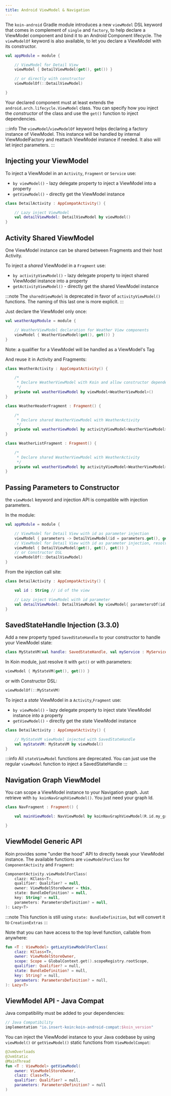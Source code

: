 ```yaml
---
title: Android ViewModel & Navigation
---
```


The `koin-android` Gradle module introduces a new `viewModel` DSL keyword that comes in complement of `single` and `factory`, to help declare a ViewModel
component and bind it to an Android Component lifecycle. The `viewModelOf` keyword is also available, to let you declare a ViewModel with its constructor.

```kotlin
val appModule = module {

    // ViewModel for Detail View
    viewModel { DetailViewModel(get(), get()) }

    // or directly with constructor
    viewModelOf(::DetailViewModel)

}
```

Your declared component must at least extends the `android.arch.lifecycle.ViewModel` class. You can specify how you inject the *constructor* of the class
and use the `get()` function to inject dependencies.

:::info
The `viewModel`/`viewModelOf` keyword helps declaring a factory instance of ViewModel. This instance will be handled by internal ViewModelFactory and reattach ViewModel instance if needed.
It also will let inject parameters.
:::


## Injecting your ViewModel

To inject a ViewModel in an `Activity`, `Fragment` or `Service` use:

* `by viewModel()` - lazy delegate property to inject a ViewModel into a property
* `getViewModel()` - directly get the ViewModel instance

```kotlin
class DetailActivity : AppCompatActivity() {

    // Lazy inject ViewModel
    val detailViewModel: DetailViewModel by viewModel()
}
```

## Activity Shared ViewModel

One ViewModel instance can be shared between Fragments and their host Activity.

To inject a *shared* ViewModel in a `Fragment` use:

* `by activityViewModel()` - lazy delegate property to inject shared ViewModel instance into a property
* `getActivityViewModel()` - directly get the shared ViewModel instance

:::note
The `sharedViewModel` is deprecated in favor of `activityViewModel()` functions. The naming of this last one is more explicit.
:::

Just declare the ViewModel only once:

```kotlin
val weatherAppModule = module {

    // WeatherViewModel declaration for Weather View components
    viewModel { WeatherViewModel(get(), get()) }
}
```

Note: a qualifier for a ViewModel will be handled as a ViewModel's Tag

And reuse it in Activity and Fragments:

```kotlin
class WeatherActivity : AppCompatActivity() {

    /*
     * Declare WeatherViewModel with Koin and allow constructor dependency injection
     */
    private val weatherViewModel by viewModel<WeatherViewModel>()
}

class WeatherHeaderFragment : Fragment() {

    /*
     * Declare shared WeatherViewModel with WeatherActivity
     */
    private val weatherViewModel by activityViewModel<WeatherViewModel>()
}

class WeatherListFragment : Fragment() {

    /*
     * Declare shared WeatherViewModel with WeatherActivity
     */
    private val weatherViewModel by activityViewModel<WeatherViewModel>()
}
```

## Passing Parameters to Constructor

the `viewModel` keyword and injection API is compatible with injection parameters.

In the module:

```kotlin
val appModule = module {

    // ViewModel for Detail View with id as parameter injection
    viewModel { parameters -> DetailViewModel(id = parameters.get(), get(), get()) }
    // ViewModel for Detail View with id as parameter injection, resolved from graph
    viewModel { DetailViewModel(get(), get(), get()) }
    // or Constructor DSL
    viewModelOf(::DetailViewModel)
}
```


From the injection call site:

```kotlin
class DetailActivity : AppCompatActivity() {

    val id : String // id of the view

    // Lazy inject ViewModel with id parameter
    val detailViewModel: DetailViewModel by viewModel{ parametersOf(id)}
}
```

## SavedStateHandle Injection (3.3.0)

Add a new property typed `SavedStateHandle` to your constructor to handle your ViewModel state:

```kotlin
class MyStateVM(val handle: SavedStateHandle, val myService : MyService) : ViewModel()
```

In Koin module, just resolve it with `get()` or with parameters:

```kotlin
viewModel { MyStateVM(get(), get()) }
```

or with Constructor DSL:

```kotlin
viewModelOf(::MyStateVM)
```

To inject a *state* ViewModel in a `Activity`,`Fragment` use:

* `by viewModel()` - lazy delegate property to inject state ViewModel instance into a property
* `getViewModel()` - directly get the state ViewModel instance


```kotlin
class DetailActivity : AppCompatActivity() {

    // MyStateVM viewModel injected with SavedStateHandle
    val myStateVM: MyStateVM by viewModel()
}
```

:::info
All `stateViewModel` functions are deprecated. You can just use the regular `viewModel` function to inject a SavedStateHandle
:::

## Navigation Graph ViewModel

You can scope a ViewModel instance to your Navigation graph. Just retrieve with `by koinNavGraphViewModel()`. You just need your graph Id.

```kotlin
class NavFragment : Fragment() {

    val mainViewModel: NavViewModel by koinNavGraphViewModel(R.id.my_graph)

}
```

## ViewModel Generic API

Koin provides some "under the hood" API to directly tweak your ViewModel instance. The available functions are `viewModelForClass` for `ComponentActivity` and `Fragment`:

```kotlin
ComponentActivity.viewModelForClass(
    clazz: KClass<T>,
    qualifier: Qualifier? = null,
    owner: ViewModelStoreOwner = this,
    state: BundleDefinition? = null,
    key: String? = null,
    parameters: ParametersDefinition? = null,
): Lazy<T>
```

:::note
This function is still using `state: BundleDefinition`, but will convert it to `CreationExtras`
:::

Note that you can have access to the top level function, callable from anywhere:

```kotlin
fun <T : ViewModel> getLazyViewModelForClass(
    clazz: KClass<T>,
    owner: ViewModelStoreOwner,
    scope: Scope = GlobalContext.get().scopeRegistry.rootScope,
    qualifier: Qualifier? = null,
    state: BundleDefinition? = null,
    key: String? = null,
    parameters: ParametersDefinition? = null,
): Lazy<T>
```

## ViewModel API - Java Compat 

Java compatibility must be added to your dependencies:

```groovy
// Java Compatibility
implementation "io.insert-koin:koin-android-compat:$koin_version"
```

You can inject the ViewModel instance to your Java codebase by using `viewModel()` or `getViewModel()` static functions from `ViewModelCompat`:


```kotlin
@JvmOverloads
@JvmStatic
@MainThread
fun <T : ViewModel> getViewModel(
    owner: ViewModelStoreOwner,
    clazz: Class<T>,
    qualifier: Qualifier? = null,
    parameters: ParametersDefinition? = null
)
```